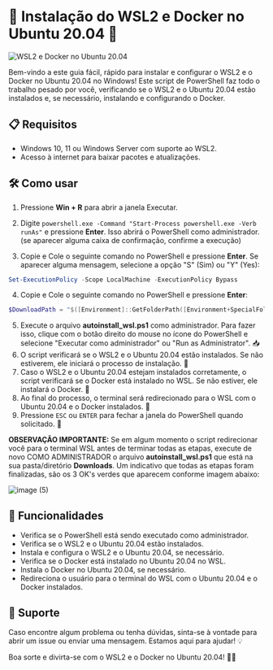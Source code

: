 # 🚀 Instalação do WSL2 e Docker no Ubuntu 20.04 🎉

![WSL2 e Docker no Ubuntu 20.04](https://i.ibb.co/234Ccf7/WSL-DOCKER-1.png)

Bem-vindo a este guia fácil, rápido para instalar e configurar o WSL2 e o Docker no Ubuntu 20.04 no Windows! Este script de PowerShell faz todo o trabalho pesado por você, verificando se o WSL2 e o Ubuntu 20.04 estão instalados e, se necessário, instalando e configurando o Docker.

## 📋 Requisitos

- Windows 10, 11 ou Windows Server com suporte ao WSL2.
- Acesso à internet para baixar pacotes e atualizações.

## 🛠️ Como usar

1. Pressione **Win + R** para abrir a janela Executar.
2. Digite `powershell.exe -Command "Start-Process powershell.exe -Verb runAs"` e pressione **Enter**. Isso abrirá o PowerShell como administrador. (se aparecer alguma caixa de confirmação, confirme a execução)

3. Copie e Cole o seguinte comando no PowerShell e pressione **Enter**. Se aparecer alguma mensagem, selecione a opção "S" (Sim) ou "Y" (Yes):
```powershell
Set-ExecutionPolicy -Scope LocalMachine -ExecutionPolicy Bypass
```

4. Copie e Cole o seguinte comando no PowerShell e pressione **Enter**:

```powershell
$DownloadPath = "$([Environment]::GetFolderPath([Environment+SpecialFolder]::UserProfile))\Downloads"; Invoke-WebRequest -Uri https://raw.githubusercontent.com/barrosohub/autoinstaller_wsl2_with_ubuntu_20_04_and_docker/master/install_wsl2_ubuntu_20_04_docker.ps1 -OutFile "$DownloadPath\install_wsl2_ubuntu_20_04_docker.ps1"; Copy-Item "$DownloadPath\install_wsl2_ubuntu_20_04_docker.ps1" "$DownloadPath\autoinstall_wsl.ps1"; Remove-Item "$DownloadPath\install_wsl2_ubuntu_20_04_docker.ps1"; Start-Process explorer.exe -ArgumentList "/select, `"$DownloadPath\autoinstall_wsl.ps1`""
```

5. Execute o arquivo **autoinstall_wsl.ps1** como administrador. Para fazer isso, clique com o botão direito do mouse no ícone do PowerShell e selecione "Executar como administrador" ou "Run as Administrator". 📥
6. O script verificará se o WSL2 e o Ubuntu 20.04 estão instalados. Se não estiverem, ele iniciará o processo de instalação. 🧪
7. Caso o WSL2 e o Ubuntu 20.04 estejam instalados corretamente, o script verificará se o Docker está instalado no WSL. Se não estiver, ele instalará o Docker. 🐳
8. Ao final do processo, o terminal será redirecionado para o WSL com o Ubuntu 20.04 e o Docker instalados. 🎯
9. Pressione `ESC` ou `ENTER` para fechar a janela do PowerShell quando solicitado. 🚪

**OBSERVAÇÃO IMPORTANTE:**
Se em algum momento o script redirecionar você para o terminal WSL antes de terminar todas as etapas, execute de novo COMO ADMINISTRADOR o arquivo **autoinstall_wsl.ps1** que está na sua pasta/diretório **Downloads**. Um indicativo que todas as etapas foram finalizadas, são os 3 OK's verdes que aparecem conforme imagem abaixo: 

![image (5)](https://github.com/barrosohub/autoinstaller_wsl2_with_ubuntu_20_04_and_docker/assets/12834525/88acb0d4-bb3c-4fb2-bbb6-c9d953ade583)


## 🌟 Funcionalidades

- Verifica se o PowerShell está sendo executado como administrador.
- Verifica se o WSL2 e o Ubuntu 20.04 estão instalados.
- Instala e configura o WSL2 e o Ubuntu 20.04, se necessário.
- Verifica se o Docker está instalado no Ubuntu 20.04 no WSL.
- Instala o Docker no Ubuntu 20.04, se necessário.
- Redireciona o usuário para o terminal do WSL com o Ubuntu 20.04 e o Docker instalados.

## 🤝 Suporte

Caso encontre algum problema ou tenha dúvidas, sinta-se à vontade para abrir um issue ou enviar uma mensagem. Estamos aqui para ajudar! 💡

Boa sorte e divirta-se com o WSL2 e o Docker no Ubuntu 20.04! 🎉🥳
